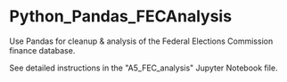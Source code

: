 # Python_Pandas_FECAnalysis

Use Pandas for cleanup & analysis of the Federal Elections Commission finance database.

See detailed instructions in the "A5_FEC_analysis" Jupyter Notebook file.
